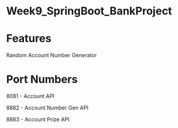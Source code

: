 # Week9_SpringBoot_BankProject


# Features
Random Account Number Generator 


# Port Numbers
8081 - Account API 

8882 - Account Number Gen API 

8883 - Account Prize API

